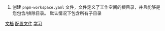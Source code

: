 

1. 创建 `pnpm-workspace.yaml` 文件，文件定义了工作空间的根目录，并且能够是您包含/排除目录。 默认情况下包含所有子目录




[文档](https://pnpm.io/zh/workspaces)
[配置文件](https://pnpm.io/zh/pnpm-workspace_yaml)
[学习](https://zhuanlan.zhihu.com/p/373935751)